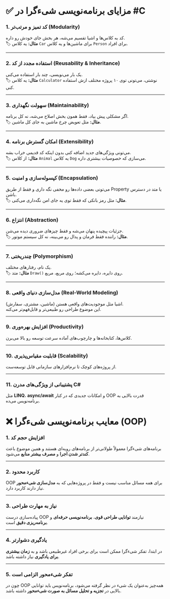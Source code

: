 # ✅ مزایای برنامه‌نویسی شیءگرا در #C

### 1. کد تمیز و مرتب‌تر (Modularity)
کد به کلاس‌ها و اشیا تقسیم می‌شه، هر بخش جای خودش رو داره.  
🏷 **مثال:** یه کلاس `Car` برای ماشین‌ها و یه کلاس `Person` برای افراد.  

---

### 2. استفاده‌ مجدد از کد (Reusability & Inheritance)
یک بار می‌نویسی، چند بار استفاده می‌کنی.  
🏷 **مثال:** یه کلاس `Calculator` نوشتی، می‌تونی توی ۱۰ پروژه مختلف ازش استفاده کنی.  

---

### 3. سهولت نگهداری (Maintainability)
اگر مشکلی پیش بیاد، فقط همون بخش اصلاح می‌شه، نه کل برنامه.  
🏷 **مثال:** مثل تعویض چرخ ماشین به جای کل ماشین.  

---

### 4. امکان گسترش برنامه (Extensibility)
می‌تونی ویژگی‌های جدید اضافه کنی بدون اینکه کد قدیمی خراب بشه.  
🏷 **مثال:** از کلاس `Animal` یه کلاس `Dog` می‌سازی که خصوصیات بیشتری داره.  

---

### 5. کپسوله‌سازی و امنیت (Encapsulation)
می‌تونی بعضی داده‌ها رو مخفی نگه داری و فقط از طریق Property یا متد در دسترس باشن.  
🏷 **مثال:** مثل رمز بانکی که فقط توی یه جای امن نگه‌داری می‌کنی.  

---

### 6. انتزاع (Abstraction)
جزئیات پیچیده پنهان می‌شه و فقط چیزهای ضروری دیده می‌شن.  
🏷 **مثال:** راننده فقط فرمان و پدال رو می‌بینه، نه کل سیستم موتور.  

---

### 7. چندریختی (Polymorphism)
یک نام، رفتارهای مختلف.  
🏷 **مثال:** متد `Draw()` روی دایره، دایره می‌کشه؛ روی مربع، مربع.  

---

### 8. مدل‌سازی دنیای واقعی (Real-World Modeling)
اشیا مثل موجودیت‌های واقعی هستن (ماشین، مشتری، سفارش).  
این موضوع طراحی رو طبیعی‌تر و قابل‌فهم‌تر می‌کنه.  

---

### 9. افزایش بهره‌وری (Productivity)
کلاس‌ها، کتابخانه‌ها و چارچوب‌های آماده سرعت توسعه رو بالا می‌برن.  

---

### 10. قابلیت مقیاس‌پذیری (Scalability)
از پروژه‌های کوچک تا نرم‌افزارهای سازمانی قابل توسعه‌ست.  

---

### 11. پشتیبانی از ویژگی‌های مدرن C#
مثل **LINQ**، **async/await** و امکانات جدیدی که در کنار OOP قدرت بالایی به برنامه‌نویس می‌ده.  


# ❌ معایب برنامه‌نویسی شی‌ءگرا (OOP)

### 1. افزایش حجم کد
برنامه‌های شی‌ءگرا معمولاً طولانی‌تر از برنامه‌های رویه‌ای هستند و همین موضوع باعث **کندتر شدن اجرا** و **مصرف بیشتر منابع** می‌شود.  

---

### 2. کاربرد محدود
OOP برای همه‌ مسائل مناسب نیست و فقط در پروژه‌هایی که به **مدل‌سازی شی‌ءمحور** نیاز دارند کاربرد دارد.  

---

### 3. نیاز به مهارت طراحی
پیاده‌سازی درست OOP نیازمند **توانایی طراحی قوی**، **برنامه‌نویسی حرفه‌ای** و **برنامه‌ریزی دقیق** است.  

---

### 4. یادگیری دشوارتر
در ابتدا، تفکر شی‌ءگرا ممکن است برای برخی افراد غیرطبیعی باشد و به **زمان بیشتری برای یادگیری** نیاز داشته باشد.  

---

### 5. تفکر شی‌ءمحور الزامی است
چون در OOP همه‌چیز به‌عنوان یک شیء در نظر گرفته می‌شود، برنامه‌نویس باید توانایی بالایی در **تجزیه و تحلیل مسائل به صورت شی‌ءمحور** داشته باشد.  
